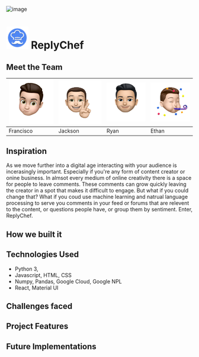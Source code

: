 ![image](images/banner.png)

# <img src="/images/reply_chef_icon.png" width="60"> ReplyChef

## Meet the Team

<img src="/images/cisco.png" width="175" /> | <img src="/images/jackson.png" width="175" /> | <img src="/images/ryan.png" width="175" /> | <img src="images/ethan.png" width="175" />
-- | -- | -- | --
Francisco | Jackson | Ryan | Ethan

## Inspiration

As we move further into a digital age interacting with your audience is incerasingly important. Especially if you're any form of content creator or onine business. In almsot every medium of online creativity there is a space for people to leave comments. These comments can grow quickly leaving the creator in a spot that makes it difficult to engage. But what if you could change that? What if you coud use machine learning and natrual language processing to serve you comments in your feed or forums that are relevent to the content, or questions people have, or group them by sentiment. Enter, ReplyChef.

## How we built it

## Technologies Used
- Python 3,
- Javascript, HTML, CSS
- Numpy, Pandas, Google Cloud, Google NPL
- React, Material UI

## Challenges faced

## Project Features

## Future Implementations
